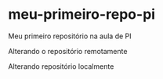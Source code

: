 # meu-primeiro-repo-pi
Meu primeiro repositório na aula de PI 

Alterando o repositório remotamente 

Alterando repositório localmente
